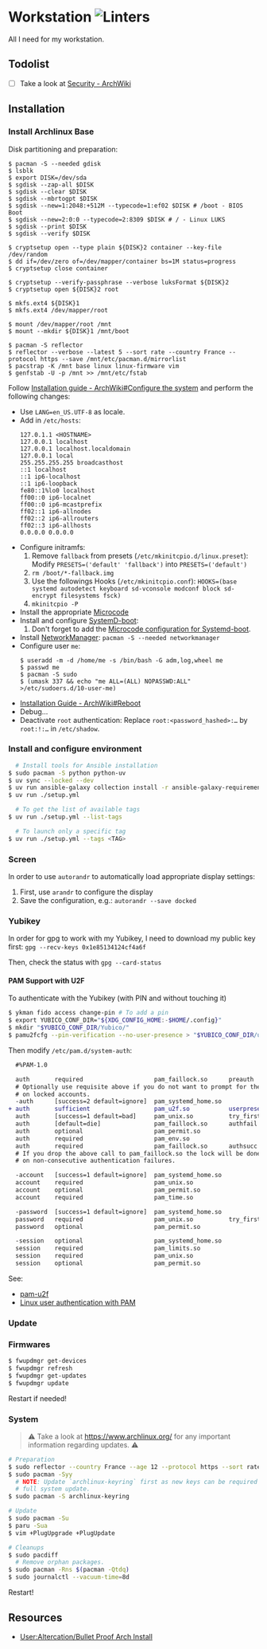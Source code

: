 # Workstation ![Linters](https://github.com/guillaumededrie/workstation/actions/workflows/linters.yml/badge.svg)

All I need for my workstation.


## Todolist

* [ ] Take a look at [Security - ArchWiki](https://wiki.archlinux.org/index.php/Security)


## Installation

### Install Archlinux Base

Disk partitioning and preparation:
```shell
$ pacman -S --needed gdisk
$ lsblk
$ export DISK=/dev/sda
$ sgdisk --zap-all $DISK
$ sgdisk --clear $DISK
$ sgdisk --mbrtogpt $DISK
$ sgdisk --new=1:2048:+512M --typecode=1:ef02 $DISK # /boot - BIOS Boot
$ sgdisk --new=2:0:0 --typecode=2:8309 $DISK # / - Linux LUKS
$ sgdisk --print $DISK
$ sgdisk --verify $DISK

$ cryptsetup open --type plain ${DISK}2 container --key-file /dev/random
$ dd if=/dev/zero of=/dev/mapper/container bs=1M status=progress
$ cryptsetup close container

$ cryptsetup --verify-passphrase --verbose luksFormat ${DISK}2
$ cryptsetup open ${DISK}2 root

$ mkfs.ext4 ${DISK}1
$ mkfs.ext4 /dev/mapper/root

$ mount /dev/mapper/root /mnt
$ mount --mkdir ${DISK}1 /mnt/boot

$ pacman -S reflector
$ reflector --verbose --latest 5 --sort rate --country France --protocol https --save /mnt/etc/pacman.d/mirrorlist
$ pacstrap -K /mnt base linux linux-firmware vim
$ genfstab -U -p /mnt >> /mnt/etc/fstab
```

Follow [Installation guide - ArchWiki#Configure the
system](https://wiki.archlinux.org/title/Installation_guide#Configure_the_system)
and perform the following changes:
  * Use `LANG=en_US.UTF-8` as locale.
  * Add in `/etc/hosts`:
    ```shell
    127.0.1.1 <HOSTNAME>
    127.0.0.1 localhost
    127.0.0.1 localhost.localdomain
    127.0.0.1 local
    255.255.255.255 broadcasthost
    ::1 localhost
    ::1 ip6-localhost
    ::1 ip6-loopback
    fe80::1%lo0 localhost
    ff00::0 ip6-localnet
    ff00::0 ip6-mcastprefix
    ff02::1 ip6-allnodes
    ff02::2 ip6-allrouters
    ff02::3 ip6-allhosts
    0.0.0.0 0.0.0.0
    ```
  * Configure initramfs:
    1. Remove `fallback` from presets (`/etc/mkinitcpio.d/linux.preset`):
      Modify `PRESETS=('default' 'fallback')` into `PRESETS=('default')`
    1. `rm /boot/*-fallback.img`
    1. Use the followings Hooks (`/etc/mkinitcpio.conf`):
      `HOOKS=(base systemd autodetect keyboard sd-vconsole modconf block sd-encrypt filesystems fsck)`
    1. `mkinitcpio -P`
  * Install the appropriate [Microcode](https://wiki.archlinux.org/title/Microcode)
  * Install and configure [SystemD-boot](https://wiki.archlinux.org/title/systemd-boot):
    1. Don't forget to add the [Microcode configuration for Systemd-boot](https://wiki.archlinux.org/title/Microcode#systemd-boot).
  * Install [NetworkManager](https://wiki.archlinux.org/title/NetworkManager): `pacman -S --needed networkmanager`
  * Configure user `me`:
    ```shell
    $ useradd -m -d /home/me -s /bin/bash -G adm,log,wheel me
    $ passwd me
    $ pacman -S sudo
    $ (umask 337 && echo "me ALL=(ALL) NOPASSWD:ALL" >/etc/sudoers.d/10-user-me)
    ```
  * [Installation Guide - ArchWiki#Reboot](https://wiki.archlinux.org/title/Installation_guide#Reboot)
  * Debug…
  * Deactivate `root` authentication:
    Replace `root:<password_hashed>:…` by `root:!:…` in `/etc/shadow`.


### Install and configure environment

```bash
  # Install tools for Ansible installation
$ sudo pacman -S python python-uv
$ uv sync --locked --dev
$ uv run ansible-galaxy collection install -r ansible-galaxy-requirements.yml
$ uv run ./setup.yml

  # To get the list of available tags
$ uv run ./setup.yml --list-tags

  # To launch only a specific tag
$ uv run ./setup.yml --tags <TAG>
```


### Screen

In order to use `autorandr` to automatically load appropriate display settings:

1. First, use `arandr` to configure the display
2. Save the configuration, e.g.: `autorandr --save docked`


### Yubikey

In order for gpg to work with my Yubikey, I need to download my public key
first: `gpg --recv-keys 0x1e85134124cf4a6f`

Then, check the status with `gpg --card-status`


#### PAM Support with U2F

To authenticate with the Yubikey (with PIN and without touching it)

```bash
$ ykman fido access change-pin # To add a pin
$ export YUBICO_CONF_DIR="${XDG_CONFIG_HOME:-$HOME/.config}"
$ mkdir "$YUBICO_CONF_DIR/Yubico/"
$ pamu2fcfg --pin-verification --no-user-presence > "$YUBICO_CONF_DIR/u2f_keys"
```

Then modify `/etc/pam.d/system-auth`:
```diff
  #%PAM-1.0

  auth       required                    pam_faillock.so      preauth
  # Optionally use requisite above if you do not want to prompt for the password
  # on locked accounts.
  -auth      [success=2 default=ignore]  pam_systemd_home.so
+ auth       sufficient                  pam_u2f.so           userpresence=0
  auth       [success=1 default=bad]     pam_unix.so          try_first_pass nullok
  auth       [default=die]               pam_faillock.so      authfail
  auth       optional                    pam_permit.so
  auth       required                    pam_env.so
  auth       required                    pam_faillock.so      authsucc
  # If you drop the above call to pam_faillock.so the lock will be done also
  # on non-consecutive authentication failures.

  -account   [success=1 default=ignore]  pam_systemd_home.so
  account    required                    pam_unix.so
  account    optional                    pam_permit.so
  account    required                    pam_time.so

  -password  [success=1 default=ignore]  pam_systemd_home.so
  password   required                    pam_unix.so          try_first_pass nullok shadow sha512
  password   optional                    pam_permit.so

  -session   optional                    pam_systemd_home.so
  session    required                    pam_limits.so
  session    required                    pam_unix.so
  session    optional                    pam_permit.so
```

See:
  - [pam-u2f](https://developers.yubico.com/pam-u2f/)
  - [Linux user authentication with PAM](https://wiki.archlinux.org/title/YubiKey#Linux_user_authentication_with_PAM)

### Update

### Firmwares

```bash
$ fwupdmgr get-devices
$ fwupdmgr refresh
$ fwupdmgr get-updates
$ fwupdmgr update
```

Restart if needed!

### System

> :warning: Take a look at https://www.archlinux.org/ for any important
> information regarding updates. :warning:

```bash
# Preparation
$ sudo reflector --country France --age 12 --protocol https --sort rate --save /etc/pacman.d/mirrorlist
$ sudo pacman -Syy
  # NOTE: Update `archlinux-keyring` first as new keys can be required by the
  # full system update.
$ sudo pacman -S archlinux-keyring

# Update
$ sudo pacman -Su
$ paru -Sua
$ vim +PlugUpgrade +PlugUpdate

# Cleanups
$ sudo pacdiff
  # Remove orphan packages.
$ sudo pacman -Rns $(pacman -Qtdq)
$ sudo journalctl --vacuum-time=8d
```

Restart!


## Resources

* [User:Altercation/Bullet Proof Arch Install](https://wiki.archlinux.org/index.php/User:Altercation/Bullet_Proof_Arch_Install)
